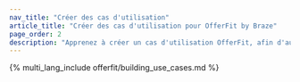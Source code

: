 ```yaml
---
nav_title: "Créer des cas d'utilisation"
article_title: "Créer des cas d'utilisation pour OfferFit by Braze"
page_order: 2
description: "Apprenez à créer un cas d'utilisation OfferFit, afin d'automatiser l'expérimentation personnalisée et d'optimiser les résultats tels que les conversions, la fidélisation ou le chiffre d'affaires, sans test A/B manuel."
---
```


{% multi_lang_include offerfit/building_use_cases.md %}
